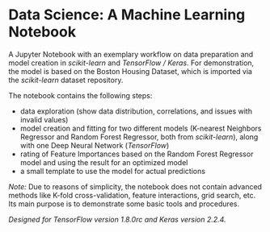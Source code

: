 # Data Science: A Machine Learning Notebook
A Jupyter Notebook with an exemplary workflow on data preparation and model creation in *scikit-learn* and *TensorFlow / Keras*. For demonstration, the model is based on the Boston Housing Dataset, which is imported via the *scikit-learn* dataset repository.

The notebook contains the following steps:
- data exploration (show data distribution, correlations, and issues with invalid values)
- model creation and fitting for two different models (K-nearest Neighbors Regressor and Random Forest Regressor, both from *scikit-learn*), along with one Deep Neural Network (*TensorFlow*)
- rating of Feature Importances based on the Random Forest Regressor model and using the result for an optimized model
- a small template to use the model for actual predictions

*Note:* Due to reasons of simplicity, the notebook does not contain advanced methods like K-fold cross-validation, feature interactions, grid search, etc. Its main purpose is to demonstrate some basic tools and procedures.

*Designed for TensorFlow version 1.8.0rc and Keras version 2.2.4.*
